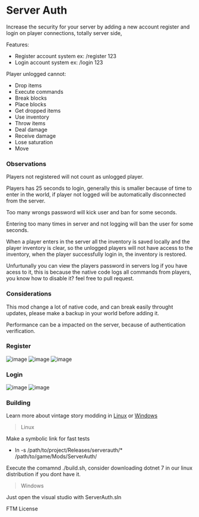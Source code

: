# Server Auth
Increase the security for your server by adding a new account register and login on player connections, totally server side,

Features:
- Register account system ex: /register 123
- Login account system ex: /login 123

Player unlogged cannot:
- Drop items
- Execute commands
- Break blocks
- Place blocks
- Get dropped items
- Use inventory
- Throw items
- Deal damage
- Receive damage
- Lose saturation
- Move

### Observations
Players not registered will not count as unlogged player.

Players has 25 seconds to login, generally this is smaller because of time to enter in the world, if player not logged will be automatically disconnected from the server.

Too many wrongs password will kick user and ban for some seconds.

Entering too many times in server and not logging will ban the user for some seconds.

When a player enters in the server all the inventory is saved locally and the player inventory is clear, so
the unlogged players will not have access to the inventory, when the player successfully login in, the inventory is restored.

Unfurtunally you can view the players password in servers log if you have acess to it, this is because the native code logs all commands from players, you know how to disable it? feel free to pull request.

### Considerations
This mod change a lot of native code, and can break easily throught updates, please make a backup in your world before adding it.

Performance can be a impacted on the server, because of authentication verification.

### Register
![image](https://github.com/LeandroTheDev/server_auth/assets/106118473/0091d753-6329-4d6a-b871-bbb3ef8f3a36) 
![image](https://github.com/LeandroTheDev/server_auth/assets/106118473/969828d4-2381-4df5-9fb6-8bc71ea9fd36)
![image](https://github.com/LeandroTheDev/server_auth/assets/106118473/1066845b-becf-4e62-9375-ba48e5df3559)

### Login
![image](https://github.com/LeandroTheDev/server_auth/assets/106118473/0193f58e-cf56-435f-a300-42dd4cc02746)
![image](https://github.com/LeandroTheDev/server_auth/assets/106118473/6696f3fb-66a1-4bee-94ae-d92f1c7ca6df)


### Building
Learn more about vintage story modding in [Linux](https://github.com/LeandroTheDev/arch_linux/wiki/Games#vintage-story-modding) or [Windows](https://wiki.vintagestory.at/index.php/Modding:Setting_up_your_Development_Environment)

> Linux

Make a symbolic link for fast tests
- ln -s /path/to/project/Releases/serverauth/* /path/to/game/Mods/ServerAuth/

Execute the comamnd ./build.sh, consider downloading dotnet 7 in our linux distribution if you dont have it.

> Windows

Just open the visual studio with ServerAuth.sln

FTM License
